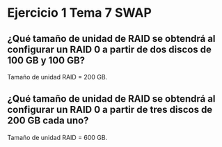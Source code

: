 # Ejercicio 1 Tema 7 SWAP
## ¿Qué tamaño de unidad de RAID se obtendrá al configurar un RAID 0 a partir de dos discos de 100 GB y 100 GB? 

Tamaño de unidad RAID = 200 GB.


## ¿Qué tamaño de unidad de RAID se obtendrá al configurar un RAID 0 a partir de tres discos de 200 GB cada uno? 

Tamaño de unidad RAID = 600 GB.



